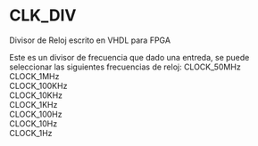 # CLK_DIV
Divisor de Reloj escrito en VHDL para FPGA

Este es un divisor de frecuencia que dado una entreda, se puede seleccionar las siguientes frecuencias de reloj:
       CLOCK_50MHz    
       CLOCK_1MHz     
       CLOCK_100KHz   
       CLOCK_10KHz   
       CLOCK_1KHz    
       CLOCK_100Hz    
       CLOCK_10Hz     
       CLOCK_1Hz 
